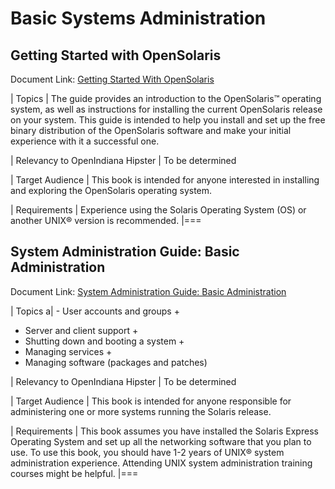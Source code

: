 # Basic Systems Administration


## Getting Started with OpenSolaris


Document Link: <a href="http://dlc.openindiana.org/docs/osol/20090715/getstart/html/solarisinstall.html" target="_blank">Getting Started With OpenSolaris</a>

| Topics
| The guide provides an introduction to the OpenSolaris™ operating system, as well as instructions for installing the current OpenSolaris release on your system.
This guide is intended to help you install and set up the free binary distribution of the OpenSolaris software and make your initial experience with it a successful one.

| Relevancy to OpenIndiana Hipster
| To be determined

| Target Audience
| This book is intended for anyone interested in installing and exploring the OpenSolaris operating system.

| Requirements
| Experience using the Solaris Operating System (OS) or another UNIX® version is recommended.
|===


## System Administration Guide: Basic Administration


Document Link: <a href="http://dlc.openindiana.org/docs/osol/20090715/SYSADV1/html/sysadv1.html" target="_blank">System Administration Guide: Basic Administration</a>


| Topics
a| - User accounts and groups +
- Server and client support +
- Shutting down and booting a system +
- Managing services +
- Managing software (packages and patches)

| Relevancy to OpenIndiana Hipster
| To be determined

| Target Audience
| This book is intended for anyone responsible for administering one or more systems running the Solaris release.

| Requirements
| This book assumes you have installed the Solaris Express Operating System and set up all the networking software that you plan to use.
To use this book, you should have 1-2 years of UNIX® system administration experience.
Attending UNIX system administration training courses might be helpful.
|===

